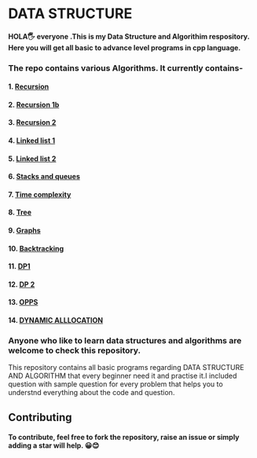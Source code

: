 # DATA STRUCTURE

#### HOLA🖐 everyone .This is my Data Structure and Algorithim respository. Here you will get all basic to advance level programs in cpp language.
### The repo contains various Algorithms. It currently contains-
#### 1. <a href="https://github.com/ravikr126/DATA-STRUCTURE/tree/master/Recursion%20-1">Recursion </a>
#### 2. <a href="https://github.com/ravikr126/DATA-STRUCTURE/tree/master/Recursion%201b">Recursion 1b<a> 
#### 3. <a href="https://github.com/ravikr126/DATA-STRUCTURE/tree/master/Recursion%20-2">Recursion 2</a>
#### 4. <a href="https://github.com/ravikr126/DATA-STRUCTURE/tree/master/LinkedList1">Linked list 1 </a>
#### 5. <a href ="https://github.com/ravikr126/DATA-STRUCTURE/tree/master/LinkedList2">Linked list 2</a>
#### 6. <a href="https://github.com/ravikr126/DATA-STRUCTURE/tree/master/STACK%20AND%20QUEUE">Stacks and queues </a>
#### 7. <a href="https://github.com/ravikr126/DATA-STRUCTURE/tree/master/TIME%20AND%20SPACE%20COMPLEXITY">Time complexity</a>
#### 8. <a href="https://github.com/ravikr126/DATA-STRUCTURE/tree/master/TREE">Tree</a>
#### 9. <a href="https://github.com/ravikr126/DATA-STRUCTURE/tree/master/Graphs">Graphs</a>
#### 10. <a href="https://github.com/ravikr126/DATA-STRUCTURE/tree/master/Backtracking">Backtracking </a>
#### 11. <a href="https://github.com/ravikr126/DATA-STRUCTURE/tree/master/DP%20(1D)">DP1</a>
#### 12. <a href="https://github.com/ravikr126/DATA-STRUCTURE/tree/master/DP%20(2D)">DP 2</a>
#### 13. <a href="https://github.com/ravikr126/DATA-STRUCTURE/tree/master/OOPS">OPPS </a>
#### 14. <a href ="https://github.com/ravikr126/DATA-STRUCTURE/tree/master/Dynamic%20Allocation">DYNAMIC ALLLOCATION</a>
### Anyone who like to learn data structures and algorithms are welcome to check this repository. 
This repository contains all basic programs regarding DATA STRUCTURE AND ALGORITHM that every beginner need it and practise it.I included question with sample question for every problem that helps you to understnd everything about the code and question.
## Contributing
#### To contribute, feel free to fork the repository, raise an issue or simply adding a star will help. 😀😊
